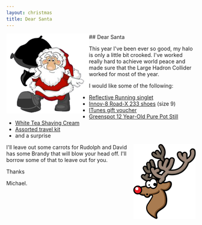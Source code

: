 ```yaml
---
layout: christmas
title: Dear Santa
---
```

<img style="float: left" src="/images/christmaslist/santa.png">
## Dear Santa

This year I've been ever so good, my halo is only a little bit crooked. I've
worked really hard to achieve world peace and made sure that the Large
Hadron Collider worked for most of the year.

I would like some of the following:

 * [Reflective Running singlet](http://www.runireland.com/products/vizion-bib-0)
 * [Innov-8 Road-X 233 shoes](http://www.wiggle.co.uk/inov-8-road-x-233-shoes/) (size 9)
 * [ITunes gift voucher](http://www.apple.com/itunes/gifts/)
 * [Greenspot 12 Year-Old Pure Pot Still](http://www.celticwhiskeyshop.com/Greenspot_12_Year_Old_Pure_Pot_Still-z-product-product-85-context-promotionalgroup-page-1.htm)
 * [White Tea Shaving Cream](http://www.eshave.com/shaving-cream-white-tea)
 * [Assorted travel kit](http://www.eshave.com/mini-kit-assorted)
 * and a surprise

<img style="float: right" src="/images/christmaslist/rudolph.png">
I'll leave out some carrots for Rudolph and David has some Brandy that will
blow your head off. I'll borrow some of that to leave out for you.

Thanks

Michael.
